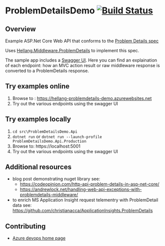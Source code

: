 # ProblemDetailsDemo [![Build Status](https://dev.azure.com/christianacca/ProblemDetailsDemo/_apis/build/status/ProblemDetailsDemo%20-%20CI?branchName=master)](https://dev.azure.com/christianacca/ProblemDetailsDemo/_build/latest?definitionId=6&branchName=master)

## Overview

Example ASP.Net Core Web API that conforms to the [Problem Details spec](https://tools.ietf.org/html/rfc7807)

Uses [Hellang.Middleware.ProblemDetails](https://www.nuget.org/packages/Hellang.Middleware.ProblemDetails) to implement this spec.

The sample app includes a [Swagger UI](https://problem-details-demo.azurewebsites.net/swagger). Here you can find an explaination of each endpoint:
how an MVC action result or raw middleware response is converted to a ProblemDetails response.

## Try examples online

1. Browse to : <https://hellang-problemdetails-demo.azurewebsites.net>
2. Try out the various endpoints using the swagger UI

## Try examples locally

1. `cd src\ProblemDetailsDemo.Api`
2. `dotnet run` or `dotnet run --launch-profile ProblemDetailsDemo.Api.Production`
3. Browse to: https://localhost:5001
4. Try out the various endpoints using the swagger UI

## Additional resources

* blog post demonstrating nuget library see: 
  * <https://codeopinion.com/http-api-problem-details-in-asp-net-core/>
  * <https://andrewlock.net/handling-web-api-exceptions-with-problemdetails-middleware/>
* to enrich MS Application Insight request telementry with ProblemDetail data see: <https://github.com/christianacca/ApplicationInsights.ProblemDetails>

## Contributing

* [Azure devops home page](https://portal.azure.com/#@1fc77a15-c288-4b03-b784-6fe873fb256e/resource/subscriptions/44835aa1-a779-412a-8225-7422ff9a4f33/resourceGroups/VstsRG-christianacca-0ac1/providers/Microsoft.DevOps/pipelines/ProblemDetailsDemo)
